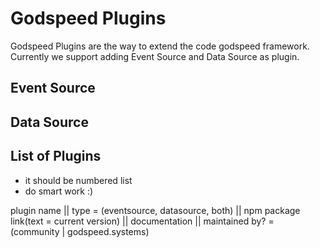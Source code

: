 # Godspeed Plugins

Godspeed Plugins are the way to extend the code godspeed framework. Currently we support adding Event Source and Data Source as plugin.

## Event Source

## Data Source


## List of Plugins
- it should be numbered list
- do smart work :)

plugin name || type = (eventsource, datasource, both) || npm package link(text = current version) || documentation || maintained by? = (community | godspeed.systems)

